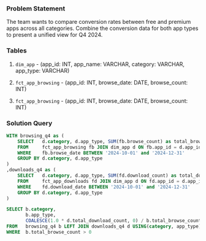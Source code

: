 ### Problem Statement

The team wants to compare conversion rates between free and premium apps across all categories. Combine the conversion data for both app types to present a unified view for Q4 2024.


### Tables

1. `dim_app` - (app_id: INT, app_name: VARCHAR, category: VARCHAR, app_type: VARCHAR)

2. `fct_app_browsing` - (app_id: INT, browse_date: DATE, browse_count: INT)

3. `fct_app_browsing` - (app_id: INT, browse_date: DATE, browse_count: INT)



### Solution Query

```sql
WITH browsing_q4 as (
    SELECT   d.category, d.app_type, SUM(fb.browse_count) as total_browse_count
    FROM     fct_app_browsing fb JOIN dim_app d ON fb.app_id = d.app_id
    WHERE    fb.browse_date BETWEEN '2024-10-01' and '2024-12-31'
    GROUP BY d.category, d.app_type
)
,downloads_q4 as (
    SELECT   d.category, d.app_type, SUM(fd.download_count) as total_download_count
    FROM     fct_app_downloads fd JOIN dim_app d ON fd.app_id = d.app_id
    WHERE    fd.download_date BETWEEN '2024-10-01' and '2024-12-31'
    GROUP BY d.category, d.app_type
)

SELECT b.category, 
       b.app_type, 
       COALESCE(1.0 * d.total_download_count, 0) / b.total_browse_count as download_conversion_rate
FROM   browsing_q4 b LEFT JOIN downloads_q4 d USING(category, app_type)
WHERE  b.total_browse_count > 0
```